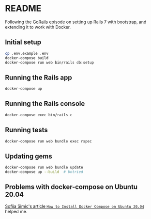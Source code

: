 # README

Following the [GoRails](https://gorails.com/episodes/bootstrap-css-bundling-rails) episode on setting up Rails 7 with bootstrap, and extending it to work with Docker.

## Initial setup

```bash
cp .env.example .env
docker-compose build
docker-compose run web bin/rails db:setup
```

## Running the Rails app

```bash
docker-compose up
```

## Running the Rails console

```bash
docker-compose exec bin/rails c
```

## Running tests

```bash
docker-compose run web bundle exec rspec
```

## Updating gems

```bash
docker-compose run web bundle update
docker-compose up --build  # Untried
```

## Problems with docker-compose on Ubuntu 20.04

[Sofija Simic's article `How to Install Docker Compose on Ubuntu 20.04`](https://phoenixnap.com/kb/install-docker-compose-on-ubuntu-20-04) helped me.
